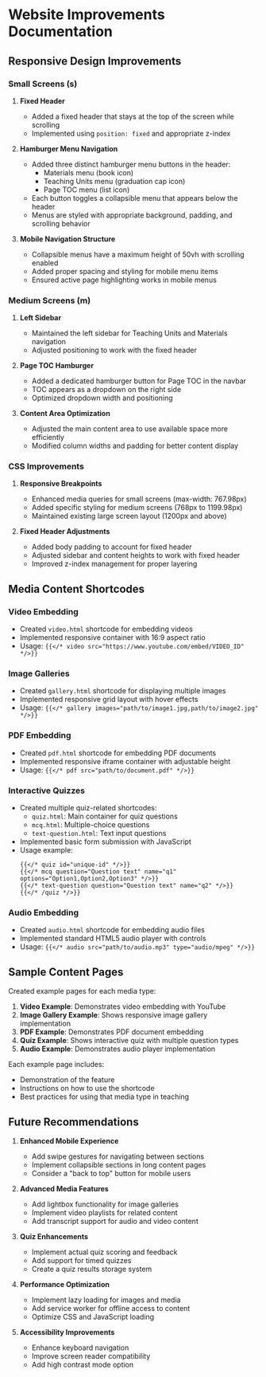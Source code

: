 # Website Improvements Documentation

## Responsive Design Improvements

### Small Screens (s)
1. **Fixed Header**
   - Added a fixed header that stays at the top of the screen while scrolling
   - Implemented using `position: fixed` and appropriate z-index

2. **Hamburger Menu Navigation**
   - Added three distinct hamburger menu buttons in the header:
     - Materials menu (book icon)
     - Teaching Units menu (graduation cap icon)
     - Page TOC menu (list icon)
   - Each button toggles a collapsible menu that appears below the header
   - Menus are styled with appropriate background, padding, and scrolling behavior

3. **Mobile Navigation Structure**
   - Collapsible menus have a maximum height of 50vh with scrolling enabled
   - Added proper spacing and styling for mobile menu items
   - Ensured active page highlighting works in mobile menus

### Medium Screens (m)
1. **Left Sidebar**
   - Maintained the left sidebar for Teaching Units and Materials navigation
   - Adjusted positioning to work with the fixed header

2. **Page TOC Hamburger**
   - Added a dedicated hamburger button for Page TOC in the navbar
   - TOC appears as a dropdown on the right side
   - Optimized dropdown width and positioning

3. **Content Area Optimization**
   - Adjusted the main content area to use available space more efficiently
   - Modified column widths and padding for better content display

### CSS Improvements
1. **Responsive Breakpoints**
   - Enhanced media queries for small screens (max-width: 767.98px)
   - Added specific styling for medium screens (768px to 1199.98px)
   - Maintained existing large screen layout (1200px and above)

2. **Fixed Header Adjustments**
   - Added body padding to account for fixed header
   - Adjusted sidebar and content heights to work with fixed header
   - Improved z-index management for proper layering

## Media Content Shortcodes

### Video Embedding
- Created `video.html` shortcode for embedding videos
- Implemented responsive container with 16:9 aspect ratio
- Usage: `{{</* video src="https://www.youtube.com/embed/VIDEO_ID" */>}}`

### Image Galleries
- Created `gallery.html` shortcode for displaying multiple images
- Implemented responsive grid layout with hover effects
- Usage: `{{</* gallery images="path/to/image1.jpg,path/to/image2.jpg" */>}}`

### PDF Embedding
- Created `pdf.html` shortcode for embedding PDF documents
- Implemented responsive iframe container with adjustable height
- Usage: `{{</* pdf src="path/to/document.pdf" */>}}`

### Interactive Quizzes
- Created multiple quiz-related shortcodes:
  - `quiz.html`: Main container for quiz questions
  - `mcq.html`: Multiple-choice questions
  - `text-question.html`: Text input questions
- Implemented basic form submission with JavaScript
- Usage example:
  ```
  {{</* quiz id="unique-id" */>}}
  {{</* mcq question="Question text" name="q1" options="Option1,Option2,Option3" */>}}
  {{</* text-question question="Question text" name="q2" */>}}
  {{</* /quiz */>}}
  ```

### Audio Embedding
- Created `audio.html` shortcode for embedding audio files
- Implemented standard HTML5 audio player with controls
- Usage: `{{</* audio src="path/to/audio.mp3" type="audio/mpeg" */>}}`

## Sample Content Pages

Created example pages for each media type:
1. **Video Example**: Demonstrates video embedding with YouTube
2. **Image Gallery Example**: Shows responsive image gallery implementation
3. **PDF Example**: Demonstrates PDF document embedding
4. **Quiz Example**: Shows interactive quiz with multiple question types
5. **Audio Example**: Demonstrates audio player implementation

Each example page includes:
- Demonstration of the feature
- Instructions on how to use the shortcode
- Best practices for using that media type in teaching

## Future Recommendations

1. **Enhanced Mobile Experience**
   - Add swipe gestures for navigating between sections
   - Implement collapsible sections in long content pages
   - Consider a "back to top" button for mobile users

2. **Advanced Media Features**
   - Add lightbox functionality for image galleries
   - Implement video playlists for related content
   - Add transcript support for audio and video content

3. **Quiz Enhancements**
   - Implement actual quiz scoring and feedback
   - Add support for timed quizzes
   - Create a quiz results storage system

4. **Performance Optimization**
   - Implement lazy loading for images and media
   - Add service worker for offline access to content
   - Optimize CSS and JavaScript loading

5. **Accessibility Improvements**
   - Enhance keyboard navigation
   - Improve screen reader compatibility
   - Add high contrast mode option
